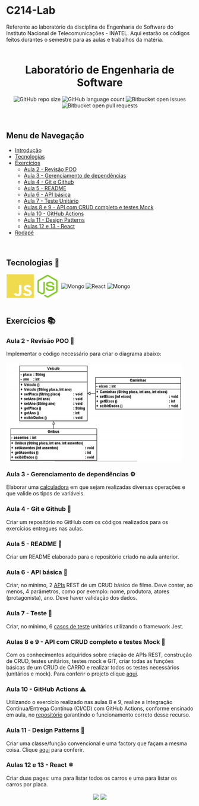 # C214-Lab

<div id="intro">
Referente ao laboratório da disciplina de Engenharia de Software do Instituto Nacional de Telecomunicações - INATEL.
Aqui estarão os códigos feitos durantes o semestre para as aulas e trabalhos da matéria.
</div>

<br>

<h1 align="center">Laboratório de Engenharia de Software</h1>

<div align="center">

![GitHub repo size](https://img.shields.io/github/repo-size/IagoCB/lab-c214)
![GitHub language count](https://img.shields.io/github/languages/count/IagoCB/lab-c214)
![Bitbucket open issues](https://img.shields.io/bitbucket/issues/IagoCB/lab-c214)
![Bitbucket open pull requests](https://img.shields.io/bitbucket/pr-raw/IagoCB/lab-c214)

</div>

<br>

<div>
<h2>Menu de Navegação</h2>

- <a href="#intro">Introdução</a>
- <a href="#tecnologia">Tecnologias</a>
- <a href="#exerc">Exercícios</a>
  - <a href="#a1">Aula 2 - Revisão POO</a>
  - <a href="#a2">Aula 3 - Gerenciamento de dependências</a>
  - <a href="#a3">Aula 4 - Git e Github</a>
  - <a href="#a4">Aula 5 - README</a>
  - <a href="#a5">Aula 6 - API básica</a>
  - <a href="#a6">Aula 7 - Teste Unitário</a>
  - <a href="#a7">Aulas 8 e 9 - API com CRUD completo e testes Mock</a>
  - <a href="#a8">Aula 10 - GitHub Actions</a>
  - <a href="#a9">Aula 11 - Design Patterns</a>
  - <a href="#a10">Aulas 12 e 13 - React</a>
- <a href="#footer">Rodapé</a>
</div>

<div style="display: inline_block"><br>
<h2 id="tecnologia" align="left">Tecnologias 🚀</h2>

  <img align="center" alt="Js" height="65" width="75" src="https://raw.githubusercontent.com/devicons/devicon/master/icons/javascript/javascript-plain.svg">
  <img align="center" alt="Node" height="65" width="65" src="https://raw.githubusercontent.com/devicons/devicon/master/icons/nodejs/nodejs-plain.svg">
  <img align="center" alt="Mongo" height="65" width="65" src="https://cdn.worldvectorlogo.com/logos/postman.svg">
  <img align="center" alt="React" height="65" width="" src="https://upload.wikimedia.org/wikipedia/commons/thumb/a/a7/React-icon.svg/1200px-React-icon.svg.png">
  <img align="center" alt="Mongo" height="85" width="135" src="https://1000logos.net/wp-content/uploads/2020/08/MongoDB-Logo.png">

</div>
<br>
<div>
<h2 id="exerc" align="left">Exercícios 📚</h2>
<div>
    <h3 id="a1">Aula 2 - Revisão POO 🔎</h3>
      <a>Implementar o código necessário para criar o diagrama abaixo: <br><br></a>
      <img align="center" height="265" width="475" src="imagens/veiculo_diagrama.png">
    <h3 id="a2">Aula 3 - Gerenciamento de dependências ⚙️</h3>
      Elaborar uma <a href="https://github.com/jvoliveirag/C214-Lab/tree/main/Aula3_Ger_Dependencias">calculadora</a> em que sejam realizadas diversas operações e que valide os tipos de variáveis.
    <h3 id="a3">Aula 4 - Git e Github 🔗</h3>
      <a>Criar um repositório no GitHub com os códigos realizados para os exercícios entregues nas aulas.</a>
    <h3 id="a4">Aula 5 - README 📝</h3>
      <a>Criar um README elaborado para o repositório criado na aula anterior.</a>
    <h3 id="a5">Aula 6 - API básica 📄</h3>
      Criar, no mínimo, 2 <a href="https://github.com/jvoliveirag/C214-Lab/tree/main/Aula6_API">APIs</a> REST de um CRUD básico de filme. Deve conter, ao menos, 4 parâmetros, como por exemplo: nome, produtora, atores (protagonista), ano. Deve haver validação dos dados.
    <h3 id="a6">Aula 7 - Teste 🧪</h3>
      Criar, no mínimo, 6 <a href="https://github.com/jvoliveirag/C214-Lab/tree/main/Aula6_API/test">casos de teste</a> unitários utilizando o framework Jest.
    <h3 id="a7">Aulas 8 e 9 - API com CRUD completo e testes Mock 🔬</h3>
      Com os conhecimentos adquiridos sobre criação de APIs REST, construção de CRUD, testes unitários, testes mock e GIT, criar todas as funções básicas de um CRUD de CARRO e realizar todos os testes necessários (unitários e mock). Para conferir o projeto clique <a href="https://github.com/jvoliveirag/API-C214-LAB">aqui</a>.
    <h3 id="a8">Aula 10 - GitHub Actions ⚠️</h3>
      Utilizando o exercício realizado nas aulas 8 e 9, realize a Integração Contínua/Entrega Contínua (CI/CD) com GitHub Actions, conforme ensinado em aula, no <a href="https://github.com/jvoliveirag/API-C214-LAB">repositório</a> garantindo o funcionamento correto desse recurso.
    <h3 id="a9">Aula 11 - Design Patterns 🏁</h3>
      Criar uma classe/função convencional e uma factory que façam a mesma coisa. Clique <a href="https://github.com/jvoliveirag/C214-Lab/tree/main/Aula11_Design_Pattern">aqui</a> para conferir.
    <h3 id="a10">Aulas 12 e 13 - React ⚛️</h3>
      Criar duas pages: uma para listar todos os carros e uma para listar os carros por placa.
</div>
<br>
</div>

<div id="footer" align="center">
<a href="https://www.linkedin.com/in/joaov-oliveira/" target="_blank"><img src="https://img.shields.io/badge/-LinkedIn-%230077B5?style=for-the-badge&logo=linkedin&logoColor=white" target="_blank"></a>
<a href = "mailto:jv.oliveirag@gmail.com"><img src="https://img.shields.io/badge/-Gmail-%23333?style=for-the-badge&logo=gmail&logoColor=white" target="_blank"></a>
</div>
